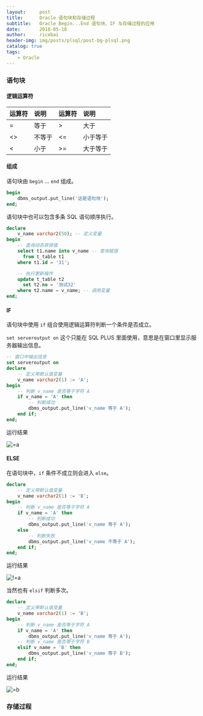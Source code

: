 ```yaml
---
layout:     post
title:      Oracle 语句块和存储过程
subtitle:   Oracle Begin...End 语句块、IF 与存储过程的应用
date:       2018-05-18
author:     ricebai
header-img: img/posts/plsql/post-bg-plsql.png
catalog: true
tags:
    - Oracle
---
```


### 语句块

#### 逻辑运算符

|运算符|说明|运算符|说明|
| :- | :- | :- | :- |
| = | 等于 | >|大于|
|<> |	不等于	|<=	|小于等于|
|<	|小于	|>=	|大于等于|

#### 组成

语句块由 `begin` ... `end` 组成。

```SQL
begin
    dbms_output.put_line('这是语句块');
end;
```

语句块中也可以包含多条 SQL 语句顺序执行。

```SQL
declare
    v_name varchar2(50); -- 定义变量
begin
    -- 查询动态获得值
    select t1.name into v_name -- 查询赋值
      from t_table t1
    where t1.id = '31';

    -- 执行更新操作
    update t_table t2
      set t2.no = '测试32'
    where t2.name = v_name; -- 调用变量
end;
```

#### IF

语句块中使用 `if` 组合使用逻辑运算符判断一个条件是否成立。

`set serveroutput on` 这个只能在 SQL PLUS 里面使用，意思是在窗口里显示服务器输出信息。

```SQL
-- 窗口中输出信息
set serveroutput on
declare
    -- 定义带默认值变量
    v_name varchar2(1) := 'A';
begin
    -- 判断 v_name 是否等于字符 A
    if v_name = 'A' then
        -- 判断成功
        dbms_output.put_line('v_name 等于 A');
    end if;
end;
```

运行结果

![=a](https://ricebai.github.io/img/posts/oracle-block/=a.jpg)

#### ELSE

在语句块中，`if` 条件不成立则会进入 `else`。

```SQL
declare
    -- 定义带默认值变量
    v_name varchar2(1) := 'B';
begin
    -- 判断 v_name 是否等于字符 A
    if v_name = 'A' then
        -- 判断成功
        dbms_output.put_line('v_name 等于 A');
    else
        -- 判断失败
        dbms_output.put_line('v_name 不等于 A');
    end if;
end;
```

运行结果

![!=a](https://ricebai.github.io/img/posts/oracle-block/!=a.jpg)

当然也有 `elsif` 判断多次。

```SQL
declare
    -- 定义带默认值变量
    v_name varchar2(1) := 'B';
begin
    -- 判断 v_name 是否等于字符 A
    if v_name = 'A' then
        dbms_output.put_line('v_name 等于 A');
    -- 判断 v_name 是否等于字符 B
    elsif v_name = 'B' then
        dbms_output.put_line('v_name 等于 B');
    end if;
end;
```

运行结果

![=b](https://ricebai.github.io/img/posts/oracle-block/=b.jpg)

### 存储过程
